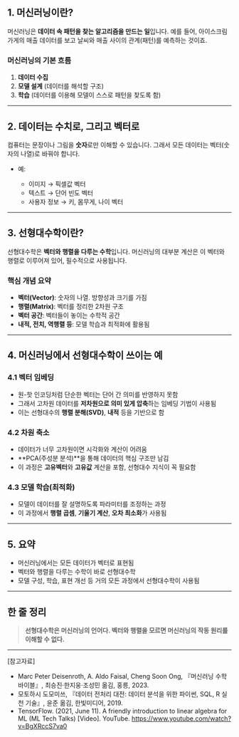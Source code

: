 ## 1. 머신러닝이란?

머신러닝은 **데이터 속 패턴을 찾는 알고리즘을 만드는 일**입니다.
예를 들어, 아이스크림 가게의 매출 데이터를 보고 날씨와 매출 사이의 관계(패턴)를 예측하는 것이죠.

### 머신러닝의 기본 흐름

1. **데이터 수집**
2. **모델 설계** (데이터를 해석할 구조)
3. **학습** (데이터를 이용해 모델이 스스로 패턴을 찾도록 함)

---

## 2. 데이터는 수치로, 그리고 벡터로

컴퓨터는 문장이나 그림을 **숫자**로만 이해할 수 있습니다.
그래서 모든 데이터는 벡터(숫자의 나열)로 바꿔야 합니다.

* 예:

  * 이미지 → 픽셀값 벡터
  * 텍스트 → 단어 빈도 벡터
  * 사용자 정보 → 키, 몸무게, 나이 벡터

---

## 3. 선형대수학이란?

선형대수학은 **벡터와 행렬을 다루는 수학**입니다.
머신러닝의 대부분 계산은 이 벡터와 행렬로 이루어져 있어, 필수적으로 사용됩니다.

### 핵심 개념 요약

* **벡터(Vector)**: 숫자의 나열. 방향성과 크기를 가짐
* **행렬(Matrix)**: 벡터를 정리한 2차원 구조
* **벡터 공간**: 벡터들이 놓이는 수학적 공간
* **내적, 전치, 역행렬 등**: 모델 학습과 최적화에 활용됨

---

## 4. 머신러닝에서 선형대수학이 쓰이는 예

### 4.1 벡터 임베딩

* 원-핫 인코딩처럼 단순한 벡터는 단어 간 의미를 반영하지 못함
* 그래서 고차원 데이터를 **저차원으로 의미 있게 압축**하는 임베딩 기법이 사용됨
* 이는 선형대수의 **행렬 분해(SVD)**, **내적** 등을 기반으로 함

### 4.2 차원 축소

* 데이터가 너무 고차원이면 시각화와 계산이 어려움
* \*\*PCA(주성분 분석)\*\*을 통해 데이터의 핵심 구조만 남김
* 이 과정은 **고유벡터**와 **고유값** 계산을 포함, 선형대수 지식이 꼭 필요함

### 4.3 모델 학습(최적화)

* 모델이 데이터를 잘 설명하도록 파라미터를 조정하는 과정
* 이 과정에서 **행렬 곱셈**, **기울기 계산**, **오차 최소화**가 사용됨

---

## 5. 요약

* 머신러닝에서는 모든 데이터가 벡터로 표현됨
* 벡터와 행렬을 다루는 수학이 바로 선형대수학
* 모델 구성, 학습, 표현 개선 등 거의 모든 과정에서 선형대수학이 사용됨

---

## 한 줄 정리

> **선형대수학은 머신러닝의 언어다. 벡터와 행렬을 모르면 머신러닝의 작동 원리를 이해할 수 없다.**

---

[참고자료]
- Marc Peter Deisenroth, A. Aldo Faisal, Cheng Soon Ong, 『머신러닝 수학 바이블』, 최승진·한지웅·조성민 옮김, 홍릉, 2023.
- 모토하시 도모미쓰, 『데이터 전처리 대전: 데이터 분석을 위한 파이썬, SQL, R 실천 기술』, 윤준 옮김, 한빛미디어, 2019.
- TensorFlow. (2021, June 11). A friendly introduction to linear algebra for ML (ML Tech Talks) [Video]. YouTube. https://www.youtube.com/watch?v=BgXRccS7va0
